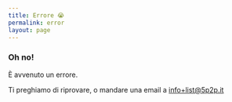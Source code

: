 ```yaml
---
title: Errore 😭
permalink: error
layout: page
---
```


### Oh no!

È avvenuto un errore. 

Ti preghiamo di riprovare, o mandare una email a info+list@5p2p.it
